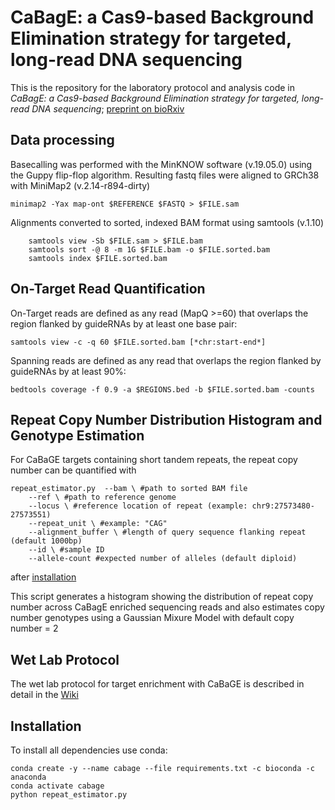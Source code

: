 # CaBagE: a Cas9-based Background Elimination strategy for targeted, long-read DNA sequencing

This is the repository for the laboratory protocol and analysis code in *CaBagE: a Cas9-based Background Elimination strategy for targeted, long-read DNA sequencing*; [preprint on bioRxiv](https://www.biorxiv.org/content/10.1101/2020.10.13.337253v2)

## Data processing
Basecalling was performed with the MinKNOW software (v.19.05.0) using the Guppy flip-flop algorithm. Resulting fastq files were aligned to GRCh38 with MiniMap2 (v.2.14-r894-dirty)

`minimap2 -Yax map-ont $REFERENCE $FASTQ > $FILE.sam`

Alignments converted to sorted, indexed BAM format using samtools (v.1.10)
```
    samtools view -Sb $FILE.sam > $FILE.bam
    samtools sort -@ 8 -m 1G $FILE.bam -o $FILE.sorted.bam
    samtools index $FILE.sorted.bam
```
## On-Target Read Quantification
On-Target reads are defined as any read (MapQ >=60) that overlaps the region flanked by guideRNAs by at least one base pair:

`samtools view -c -q 60 $FILE.sorted.bam [*chr:start-end*]`

Spanning reads are defined as any read that overlaps the region flanked by guideRNAs by at least 90%:

`bedtools coverage -f 0.9 -a $REGIONS.bed -b $FILE.sorted.bam -counts`

## Repeat Copy Number Distribution Histogram and Genotype Estimation

For CaBaGE targets containing short tandem repeats, the repeat copy number can be quantified with 
```
repeat_estimator.py  --bam \ #path to sorted BAM file
    --ref \ #path to reference genome
    --locus \ #reference location of repeat (example: chr9:27573480-27573551)
    --repeat_unit \ #example: "CAG"
    --alignment_buffer \ #length of query sequence flanking repeat (default 1000bp)
    --id \ #sample ID
    --allele-count #expected number of alleles (default diploid)
```

after [installation](#Installation)

This script generates a histogram showing the distribution of repeat copy number across CaBagE enriched sequencing reads and also estimates copy number genotypes using a Gaussian Mixure Model with default copy number = 2


## Wet Lab Protocol

The wet lab protocol for target enrichment with CaBaGE is described in detail in the [Wiki](https://github.com/adw222/CaBagE-manuscript/wiki)


## Installation

To install all dependencies use conda:

```
conda create -y --name cabage --file requirements.txt -c bioconda -c anaconda
conda activate cabage
python repeat_estimator.py
```
